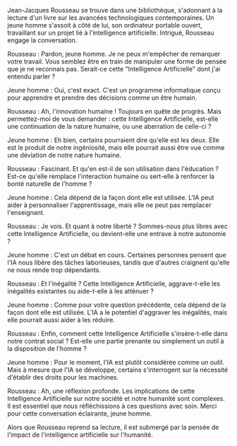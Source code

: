 Jean-Jacques Rousseau se trouve dans une bibliothèque, s'adonnant à la lecture d'un livre sur les avancées technologiques contemporaines. Un jeune homme s'assoit à côté de lui, son ordinateur portable ouvert, travaillant sur un projet lié à l'intelligence artificielle. Intrigué, Rousseau engage la conversation.

Rousseau : Pardon, jeune homme. Je ne peux m'empêcher de remarquer votre travail. Vous semblez être en train de manipuler une forme de pensée que je ne reconnais pas. Serait-ce cette "Intelligence Artificielle" dont j'ai entendu parler ?

Jeune homme : Oui, c'est exact. C'est un programme informatique conçu pour apprendre et prendre des décisions comme un être humain.

Rousseau : Ah, l'innovation humaine ! Toujours en quête de progrès. Mais permettez-moi de vous demander : cette Intelligence Artificielle, est-elle une continuation de la nature humaine, ou une aberration de celle-ci ?

Jeune homme : Eh bien, certains pourraient dire qu'elle est les deux. Elle est le produit de notre ingéniosité, mais elle pourrait aussi être vue comme une déviation de notre nature humaine.

Rousseau : Fascinant. Et qu'en est-il de son utilisation dans l'éducation ? Est-ce qu'elle remplace l'interaction humaine ou sert-elle à renforcer la bonté naturelle de l'homme ?

Jeune homme : Cela dépend de la façon dont elle est utilisée. L'IA peut aider à personnaliser l'apprentissage, mais elle ne peut pas remplacer l'enseignant.

Rousseau : Je vois. Et quant à notre liberté ? Sommes-nous plus libres avec cette Intelligence Artificielle, ou devient-elle une entrave à notre autonomie ?

Jeune homme : C'est un débat en cours. Certaines personnes pensent que l'IA nous libère des tâches laborieuses, tandis que d'autres craignent qu'elle ne nous rende trop dépendants.

Rousseau : Et l'inégalité ? Cette Intelligence Artificielle, aggrave-t-elle les inégalités existantes ou aide-t-elle à les atténuer ?

Jeune homme : Comme pour votre question précédente, cela dépend de la façon dont elle est utilisée. L'IA a le potentiel d'aggraver les inégalités, mais elle pourrait aussi aider à les réduire.

Rousseau : Enfin, comment cette Intelligence Artificielle s'insère-t-elle dans notre contrat social ? Est-elle une partie prenante ou simplement un outil à la disposition de l'homme ?

Jeune homme : Pour le moment, l'IA est plutôt considérée comme un outil. Mais à mesure que l'IA se développe, certains s'interrogent sur la nécessité d'établir des droits pour les machines.

Rousseau : Ah, une réflexion profonde. Les implications de cette Intelligence Artificielle sur notre société et notre humanité sont complexes. Il est essentiel que nous réfléchissions à ces questions avec soin. Merci pour cette conversation éclairante, jeune homme.

Alors que Rousseau reprend sa lecture, il est submergé par la pensée de l'impact de l'intelligence artificielle sur l'humanité.
